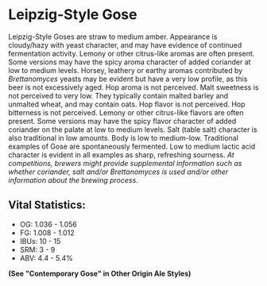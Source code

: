# Leipzig-Style Gose

Leipzig-Style Goses are straw to medium amber. Appearance is cloudy/hazy with yeast character, and may have evidence of continued fermentation activity. Lemony or other citrus-like aromas are often present. Some versions may have the spicy aroma character of added coriander at low to medium levels. Horsey, leathery or earthy aromas contributed by _Brettanomyces_ yeasts may be evident but have a very low profile, as this beer is not excessively aged. Hop aroma is not perceived. Malt sweetness is not perceived to very low. They typically contain malted barley and unmalted wheat, and may contain oats. Hop flavor is not perceived. Hop bitterness is not perceived. Lemony or other citrus-like flavors are often present. Some versions may have the spicy flavor character of added coriander on the palate at low to medium levels. Salt (table salt) character is also traditional in low amounts. Body is low to medium-low. Traditional examples of Gose are spontaneously fermented. Low to medium lactic acid character is evident in all examples as sharp, refreshing sourness. _At competitions, brewers might provide supplemental information such as whether coriander, salt and/or Brettanomyces is used and/or other information about the brewing process._

## Vital Statistics:

- OG: 1.036 - 1.056
- FG: 1.008 - 1.012
- IBUs: 10 - 15
- SRM: 3 - 9
- ABV: 4.4 - 5.4% 

**(See "Contemporary Gose" in Other Origin Ale Styles)**